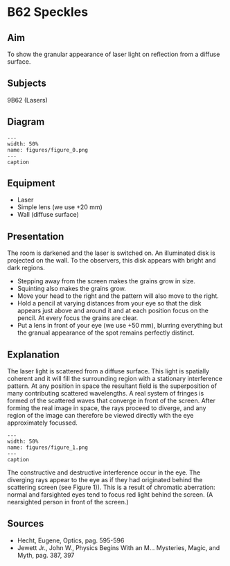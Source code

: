 # B62 Speckles 
    
  
## Aim   
 To show the granular appearance of laser light on reflection from a diffuse surface.    
  
## Subjects   
 9B62 (Lasers)   
  
## Diagram   
    
```{figure} figures/figure_0.png  
---  
width: 50%  
name: figures/figure_0.png  
---  
caption  
``` 
     
  
## Equipment   
 
 *  Laser 
 *  Simple lens (we use +20 mm) 
 *  Wall (diffuse surface)
     
  
## Presentation   
 The room is darkened and the laser is switched on. An illuminated disk is projected on the wall. To the observers, this disk appears with bright and dark regions. 
 *  Stepping away from the screen makes the grains grow in size. 
 *  Squinting also makes the grains grow. 
 *  Move your head to the right and the pattern will also move to the right. 
 *  Hold a pencil at varying distances from your eye so that the disk appears just above and around it and at each position focus on the pencil. At every focus the grains are clear. 
 *  Put a lens in front of your eye (we use +50 mm), blurring everything but the granual appearance of the spot remains perfectly distinct.
   
  
## Explanation   
 The laser light is scattered from a diffuse surface. This light is spatially coherent and it will fill the surrounding region with a stationary interference pattern. At any position in space the resultant field is the superposition of many contributing scattered wavelengths. A real system of fringes is formed of the scattered waves that converge in front of the screen. After forming the real image in space, the rays proceed to diverge, and any region of the image can therefore be viewed directly with the eye approximately focussed.   
```{figure} figures/figure_1.png  
---  
width: 50%  
name: figures/figure_1.png  
---  
caption  
``` 
 The constructive and destructive interference occur in the eye.  The diverging rays appear to the eye as if they had originated behind the scattering screen (see Figure 1)). This is a result of chromatic aberration: normal and farsighted eyes tend to focus red light behind the screen. (A nearsighted person in front of the screen.)    
  
## Sources   
 
 *  Hecht, Eugene, Optics, pag. 595-596 
 *  Jewett Jr., John W., Physics Begins With an M... Mysteries, Magic, and Myth, pag. 387, 397
  